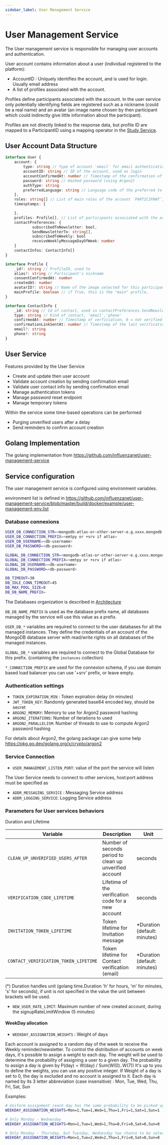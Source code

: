 ```yaml
---
sidebar_label: User Management Service
---
```


# User Management Service

The User management service is responsible for managing user accounts and authentication. 

User account contains information about a user (individual registered to the platform):

- AccountID : Uniquely identifies the account, and is used for login. Usually email address
- A list of profiles associated with the account.

Profiles define participants associated with the account. In the user service only potentially identifying fields are registered such as a nickname (could be a real name) and an avatar (an image name chosen by then participant which could indirectly give little information about the participant).

Profiles are not directly linked to the response data, but profile ID are mapped to a ParticipantID using a mapping operator in the [Study Service](/docs/survey-handbook/study-service/).

## User Account Data Structure

```ts
interface User {
    account: {
        type: string // Type of account 'email' for email authentication type
        accountID: string // ID of the account, used as login
        accountConfirmedAt: number // Timestamp of the confirmation of the account (when confirmation link is clicked in email sent on account creation )
        password: string // Hashed password (using Argon2)
        authType: string 
        preferredLanguage: string // Language code of the preferred to use as default in the web interface
    },
    roles: string[] // List of main roles of the account `PARTICIPANT`, `RESEARCHER`, `ADMIN`
    timesptamps: {

    },
    profiles: Profile[], // List of participants associated with the account
    contactPreferences: {
        	subscribedToNewsletter: bool,
            SendNewsletterTo: string[],
            subscribedToWeekly: bool
            receiveWeeklyMessageDayOfWeek: number
    }
    contactInfos: ContactInfo[]
}

interface Profile {
	_id?: string // ProfileID, used to 
	alias?: string // Participant's nickname
	consentConfirmedAt: number 
	createdAt: number
	avatarID?: string // Name of the image selected for this participant
	mainProfile: boolean // if True, this is the "main" profile, 
}

interface ContactInfo {
    _id: string // Id of contact, used in contactPreferences.SendNewsletterTo
    type: string // Kind of contact, 'email','phone'
    confirmedAt: number // Timestamp of verficiation, 0 = not verified
    confirmationLinkSentAt: number // Timestamp of the last verification email sent
    email?: string
    phone?: string
}

```

## User Service 

Features provided by the User Service

- Create and update then user account
- Validate account creation by sending confirmation email
- Validate user contact info by sending confirmation email
- Manage authentication tokens
- Manage password reset endpoint
- Manage temporary tokens

Within the service some time-based operations can be performed 

- Purging unverified users after a delay
- Send reminders to confirm account creation

## Golang Implementation

The golang implementation from https://github.com/influenzanet/user-management-service

## Service configuration

The user management service is configured using environment variables.

environment list is defined in https://github.com/influenzanet/user-management-service/blob/master/build/docker/example/user-management-env.list

### Database connexions

```bash
USER_DB_CONNECTION_STR=<mongodb-atlas-or-other-server-e.g.xxxx.mongodb.net/test?retryWrites=true&w=majority>
USER_DB_CONNECTION_PREFIX=<emtpy or +srv if atlas>
USER_DB_USERNAME=<db-username>
USER_DB_PASSWORD=<db-password>

GLOBAL_DB_CONNECTION_STR=<mongodb-atlas-or-other-server-e.g.xxxx.mongodb.net/test?retryWrites=true&w=majority>
GLOBAL_DB_CONNECTION_PREFIX=<emtpy or +srv if atlas>
GLOBAL_DB_USERNAME=<db-username>
GLOBAL_DB_PASSWORD=<db-password>

DB_TIMEOUT=30
DB_IDLE_CONN_TIMEOUT=45
DB_MAX_POOL_SIZE=8
DB_DB_NAME_PREFIX=
```

The Databases organization is described in [Architecture](../architecture)

`DB_DB_NAME_PREFIX` is used as the database prefix name, all databases managed by the service will use this value as a prefix.

`USER_DB_*` variables are required to connect to the user databases for all the managed instances. They define the credentials of an account of the MongoDB database server with read/write rights on all databases of the managed instances.

`GLOBAL_DB_*` variables are required to connect to the Global Database for this prefix. (containing the `instances` collection)

`*_CONNECTION_PREFIX` are used for the connexion schema, if you use domain based load balancer you can use '+srv' prefix, or leave empty.

### Authentication settings

- `TOKEN_EXPIRATION_MIN` : Token expiration delay (in minutes)
- `JWT_TOKEN_KEY`: Randomly generated base64 encoded key, should be secret
- `ARGON2_MEMORY`: Memory to use for Argon2 password hashing
- `ARGON2_ITERATIONS`: Number of iterations to used
- `ARGON2_PARALLELISM`: Number of threads to use to compute Argon2 password hashing

For details about Argon2, the golang package can give some help https://pkg.go.dev/golang.org/x/crypto/argon2 

### Service Connection

- `USER_MANAGEMENT_LISTEN_PORT`: value of the port the service will listen 

The User Service needs to connect to other services, host:port address must be specified as

- `ADDR_MESSAGING_SERVICE` : Messaging Service address
- `ADDR_LOGGING_SERVICE`: Logging Service address

### Parameters for User services behaviors

Duration and Lifetime

|          Variable                     |  Description                                            | Unit                        |
|-------------------------------------  |---------------------------------------------------------|-----------------------------|
| `CLEAN_UP_UNVERIFIED_USERS_AFTER`     | Number of seconds period to clean up unverified account | seconds                     |
| `VERIFICATION_CODE_LIFETIME`          | Lifetime of the verification code for a new account     | seconds                     |
| `INVITATION_TOKEN_LIFETIME`           | Token lifetime for Invitation message                   | *Duration (default: minutes)|
| `CONTACT_VERIFICATION_TOKEN_LIFETIME` | Token lifetime for Contact verification (email)         | *Duration (default: minutes)|

(*) Duration handles unit (golang time.Duration 'h' for hours, 'm' for minutes, 's' for seconds), if unit is not specified in the value the unit between brackets will be used.


- `NEW_USER_RATE_LIMIT`: Maximum number of new created account, during the signupRateLimitWindow (5 minutes)

#### WeekDay allocation

- `WEEKDAY_ASSIGNATION_WEIGHTS` : Weight of days

Each account is assigned to a random day of the week to receive the Weekly reminder/newsletter. To control the distribution of accounts on week days, it's possible to assign a weight to each day. The weight will be used to determine the probability of assigning a user to a given day.
The probability to assign a day is given by P(day) = W(day) / Sum(W(0)..W(7))
It's up to you to define the weights, you can use any positive integer. If Weight of a day is set to 0, the day is excluded and no account is assigned to it.
Each day is named by its 3 letter abbreviation (case insensitive) : Mon, Tue, Wed, Thu, Fri, Sat, Sun

Examples:

```bash
# Uniform assignment (each day has the same probability to be picked up), it's the default strategy if no value is given for this variable
WEEKDAY_ASSIGNATION_WEIGHTS=Mon=1,Tue=1,Wed=1,Thu=1,Fri=1,Sat=1,Sun=1

# Only Monday - Wednesday
WEEKDAY_ASSIGNATION_WEIGHTS=Mon=1,Tue=1,Wed=1,Thu=0,Fri=0,Sat=0,Sun=0

# Only Monday - Thursday, but Tuesday, Wednesday two chance to be selected
WEEKDAY_ASSIGNATION_WEIGHTS=Mon=1,Tue=2,Wed=2,Thu=1,Fri=0,Sat=0,Sun=0

``````
